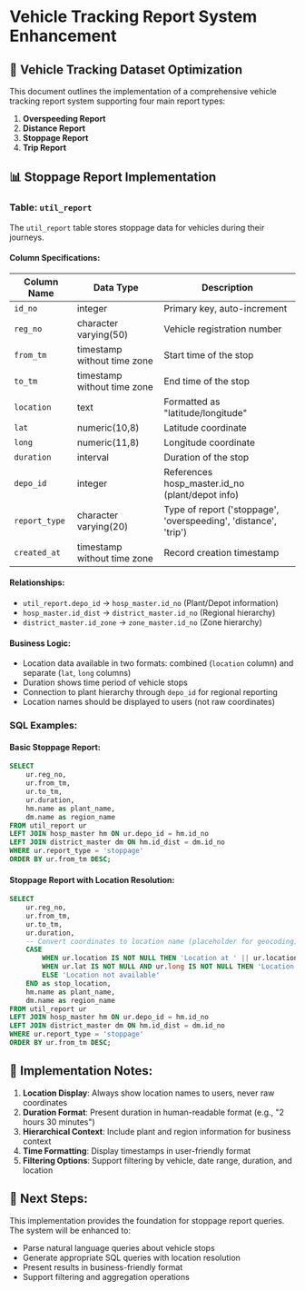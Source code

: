 # Vehicle Tracking Report System Enhancement

## 🚗 Vehicle Tracking Dataset Optimization

This document outlines the implementation of a comprehensive vehicle tracking report system supporting four main report types:

1. **Overspeeding Report**
2. **Distance Report** 
3. **Stoppage Report**
4. **Trip Report**

## 📊 Stoppage Report Implementation

### Table: `util_report`

The `util_report` table stores stoppage data for vehicles during their journeys.

#### Column Specifications:

| Column Name | Data Type | Description |
|-------------|-----------|-------------|
| `id_no` | integer | Primary key, auto-increment |
| `reg_no` | character varying(50) | Vehicle registration number |
| `from_tm` | timestamp without time zone | Start time of the stop |
| `to_tm` | timestamp without time zone | End time of the stop |
| `location` | text | Formatted as "latitude/longitude" |
| `lat` | numeric(10,8) | Latitude coordinate |
| `long` | numeric(11,8) | Longitude coordinate |
| `duration` | interval | Duration of the stop |
| `depo_id` | integer | References hosp_master.id_no (plant/depot info) |
| `report_type` | character varying(20) | Type of report ('stoppage', 'overspeeding', 'distance', 'trip') |
| `created_at` | timestamp without time zone | Record creation timestamp |

#### Relationships:
- `util_report.depo_id` → `hosp_master.id_no` (Plant/Depot information)
- `hosp_master.id_dist` → `district_master.id_no` (Regional hierarchy)
- `district_master.id_zone` → `zone_master.id_no` (Zone hierarchy)

#### Business Logic:
- Location data available in two formats: combined (`location` column) and separate (`lat`, `long` columns)
- Duration shows time period of vehicle stops
- Connection to plant hierarchy through `depo_id` for regional reporting
- Location names should be displayed to users (not raw coordinates)

### SQL Examples:

#### Basic Stoppage Report:
```sql
SELECT 
    ur.reg_no,
    ur.from_tm,
    ur.to_tm,
    ur.duration,
    hm.name as plant_name,
    dm.name as region_name
FROM util_report ur
LEFT JOIN hosp_master hm ON ur.depo_id = hm.id_no
LEFT JOIN district_master dm ON hm.id_dist = dm.id_no
WHERE ur.report_type = 'stoppage'
ORDER BY ur.from_tm DESC;
```

#### Stoppage Report with Location Resolution:
```sql
SELECT 
    ur.reg_no,
    ur.from_tm,
    ur.to_tm,
    ur.duration,
    -- Convert coordinates to location name (placeholder for geocoding)
    CASE 
        WHEN ur.location IS NOT NULL THEN 'Location at ' || ur.location
        WHEN ur.lat IS NOT NULL AND ur.long IS NOT NULL THEN 'Location at ' || ur.lat || ',' || ur.long
        ELSE 'Location not available'
    END as stop_location,
    hm.name as plant_name,
    dm.name as region_name
FROM util_report ur
LEFT JOIN hosp_master hm ON ur.depo_id = hm.id_no
LEFT JOIN district_master dm ON hm.id_dist = dm.id_no
WHERE ur.report_type = 'stoppage'
ORDER BY ur.from_tm DESC;
```

## 🎯 Implementation Notes:

1. **Location Display**: Always show location names to users, never raw coordinates
2. **Duration Format**: Present duration in human-readable format (e.g., "2 hours 30 minutes")
3. **Hierarchical Context**: Include plant and region information for business context
4. **Time Formatting**: Display timestamps in user-friendly format
5. **Filtering Options**: Support filtering by vehicle, date range, duration, and location

## 🚀 Next Steps:

This implementation provides the foundation for stoppage report queries. The system will be enhanced to:
- Parse natural language queries about vehicle stops
- Generate appropriate SQL queries with location resolution
- Present results in business-friendly format
- Support filtering and aggregation operations
